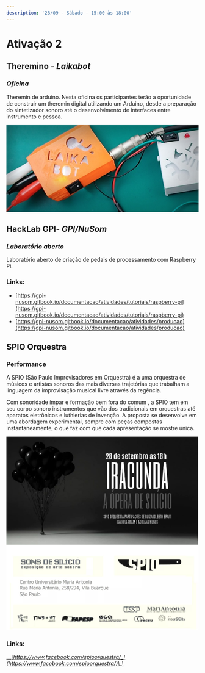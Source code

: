 ```yaml
---
description: '28/09 - Sábado - 15:00 às 18:00'
---
```


# Ativação 2

## **Theremino** _- Laikabot_

### _Oficina_

Theremin de arduino. Nesta oficina os participantes terão a oportunidade de construir um theremin digital utilizando um Arduino, desde a preparação do sintetizador sonoro até o desenvolvimento de interfaces entre instrumento e pessoa.

![](../../../../.gitbook/assets/proj_caselaikabot.jpg)

## **HackLab GPI**_- GPI/NuSom_

### _Laboratório aberto_ 

Laboratório aberto de criação de pedais de processamento com Raspberry Pi.

### Links:

* [https://gpi-nusom.gitbook.io/documentacao/atividades/tutoriais/raspberry-pi](https://gpi-nusom.gitbook.io/documentacao/atividades/tutoriais/raspberry-pi)
* [https://gpi-nusom.gitbook.io/documentacao/atividades/producao](https://gpi-nusom.gitbook.io/documentacao/atividades/producao)

## **SPIO Orquestra**​

### Performance

A SPIO \(São Paulo Improvisadores em Orquestra\) é a uma orquestra de músicos e artistas sonoros das mais diversas trajetórias que trabalham a linguagem da improvisação musical livre através da regência.

Com sonoridade ímpar e formação bem fora do comum , a SPIO tem em seu corpo sonoro instrumentos que vão dos tradicionais em orquestras até aparatos eletrônicos e luthierias de invenção. A proposta se desenvolve em uma abordagem experimental, sempre com peças compostas instantaneamente, o que faz com que cada apresentação se mostre única.

![](../../../../.gitbook/assets/spio.jpeg)

### Links:

\_\_[_https://www.facebook.com/spioorquestra/_](https://www.facebook.com/spioorquestra/)\_\_

